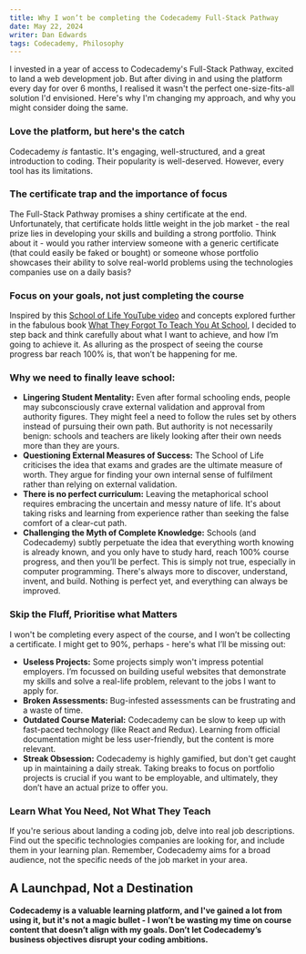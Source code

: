 ```yaml
---
title: Why I won’t be completing the Codecademy Full-Stack Pathway
date: May 22, 2024
writer: Dan Edwards
tags: Codecademy, Philosophy
---
```


I invested in a year of access to Codecademy's Full-Stack Pathway, excited to land a web development job. But after diving in and using the platform every day for over 6 months, I realised it wasn't the perfect one-size-fits-all solution I'd envisioned. Here's why I'm changing my approach, and why you might consider doing the same.

### Love the platform, but here's the catch

Codecademy _is_ fantastic. It's engaging, well-structured, and a great introduction to coding. Their popularity is well-deserved. However, every tool has its limitations.

### The certificate trap and the importance of focus

The Full-Stack Pathway promises a shiny certificate at the end. Unfortunately, that certificate holds little weight in the job market - the real prize lies in developing your skills and building a strong portfolio. Think about it - would you rather interview someone with a generic certificate (that could easily be faked or bought) or someone whose portfolio showcases their ability to solve real-world problems using the technologies companies use on a daily basis?

### Focus on your goals, not just completing the course

Inspired by this [School of Life YouTube video](https://www.youtube.com/watch?v=pJhUs1L_RQo) and concepts explored further in the fabulous book [What They Forgot To Teach You At School](https://www.amazon.co.uk/What-They-Forgot-Teach-School/dp/1912891395), I decided to step back and think carefully about what I want to achieve, and how I’m going to achieve it. As alluring as the prospect of seeing the course progress bar reach 100% is, that won’t be happening for me.

### Why we need to finally leave school:

- **Lingering Student Mentality:** Even after formal schooling ends, people may subconsciously crave external validation and approval from authority figures. They might feel a need to follow the rules set by others instead of pursuing their own path. But authority is not necessarily benign: schools and teachers are likely looking after their own needs more than they are yours.
- **Questioning External Measures of Success:** The School of Life criticises the idea that exams and grades are the ultimate measure of worth. They argue for finding your own internal sense of fulfilment rather than relying on external validation.
- **There is no perfect curriculum:** Leaving the metaphorical school requires embracing the uncertain and messy nature of life. It's about taking risks and learning from experience rather than seeking the false comfort of a clear-cut path.
- **Challenging the Myth of Complete Knowledge:** Schools (and Codecademy) subtly perpetuate the idea that everything worth knowing is already known, and you only have to study hard, reach 100% course progress, and then you’ll be perfect. This is simply not true, especially in computer programming. There's always more to discover, understand, invent, and build. Nothing is perfect yet, and everything can always be improved.

### Skip the Fluff, Prioritise what Matters

I won't be completing every aspect of the course, and I won’t be collecting a certificate. I might get to 90%, perhaps - here's what I’ll be missing out:

- **Useless Projects:** Some projects simply won't impress potential employers. I’m focussed on building useful websites that demonstrate my skills and solve a real-life problem, relevant to the jobs I want to apply for.
- **Broken Assessments:** Bug-infested assessments can be frustrating and a waste of time.
- **Outdated Course Material:** Codecademy can be slow to keep up with fast-paced technology (like React and Redux). Learning from official documentation might be less user-friendly, but the content is more relevant.
- **Streak Obsession:** Codecademy is highly gamified, but don't get caught up in maintaining a daily streak. Taking breaks to focus on portfolio projects is crucial if you want to be employable, and ultimately, they don’t have an actual prize to offer you.

### Learn What You Need, Not What They Teach

If you're serious about landing a coding job, delve into real job descriptions. Find out the specific technologies companies are looking for, and include them in your learning plan. Remember, Codecademy aims for a broad audience, not the specific needs of the job market in your area.

## A Launchpad, Not a Destination

**Codecademy is a valuable learning platform, and I've gained a lot from using it, but it's not a magic bullet - I won’t be wasting my time on course content that doesn’t align with my goals. Don’t let Codecademy’s business objectives disrupt your coding ambitions.**
